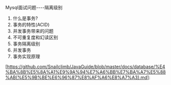 Mysql面试问题----隔离级别

1. 什么是事务?
2. 事务的特性(ACID)
3. 并发事务带来的问题
4. 不可重复度和幻读区别
5. 事务隔离级别
6. 并发事务
7. 事务实现原理







[https://github.com/Snailclimb/JavaGuide/blob/master/docs/database/%E4%BA%8B%E5%8A%A1%E9%9A%94%E7%A6%BB%E7%BA%A7%E5%88%AB(%E5%9B%BE%E6%96%87%E8%AF%A6%E8%A7%A3).md]: 

